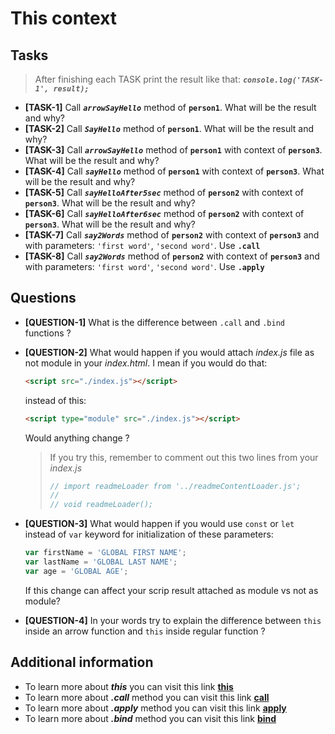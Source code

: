 # This context

## Tasks

> After finishing each TASK print the result like that: **_`console.log('TASK-1', result);`_**

- **[TASK-1]** Call **_`arrowSayHello`_** method of **`person1`**. What will be the result and why?
- **[TASK-2]** Call **_`SayHello`_** method of **`person1`**. What will be the result and why?
- **[TASK-3]** Call **_`arrowSayHello`_** method of **`person1`** with context of **`person3`**. What will be the result
  and why?
- **[TASK-4]** Call **_`sayHello`_** method of **`person1`** with context of **`person3`**. What will be the result and
  why?
- **[TASK-5]** Call **_`sayHelloAfter5sec`_** method of **`person2`** with context of **`person3`**. What will be the
  result and why?
- **[TASK-6]** Call **_`sayHelloAfter6sec`_** method of **`person2`** with context of **`person3`**. What will be the
  result and why?
- **[TASK-7]** Call **_`say2Words`_** method of **`person2`** with context of **`person3`** and with parameters:
  `'first word'`, `'second word'`. Use **`.call`**
- **[TASK-8]** Call **_`say2Words`_** method of **`person2`** with context of **`person3`** and with parameters:
  `'first word'`, `'second word'`. Use **`.apply`**

## Questions

- **[QUESTION-1]** What is the difference between `.call` and `.bind` functions ?
- **[QUESTION-2]** What would happen if you would attach _index.js_ file as not module in your _index.html_. I mean if
  you would do that:
  ```html
  <script src="./index.js"></script>
  ```
  instead of this:
  ```html
  <script type="module" src="./index.js"></script>
  ```
  Would anything change ?

  > If you try this, remember to comment out this two lines from your _index.js_
  >```javascript
  >// import readmeLoader from '../readmeContentLoader.js';
  >//
  >// void readmeLoader();
  >```
- **[QUESTION-3]** What would happen if you would use `const` or `let` instead of `var` keyword for initialization of
  these parameters:
  ```javascript
  var firstName = 'GLOBAL FIRST NAME';
  var lastName = 'GLOBAL LAST NAME';
  var age = 'GLOBAL AGE';
  ```
  If this change can affect your scrip result attached as module vs not as module?
- **[QUESTION-4]** In your words try to explain the difference between `this` inside an arrow function and `this`
  inside regular function ?

## Additional information

- To learn more about **_this_** you can visit this
  link **[this](https://developer.mozilla.org/en-US/docs/Web/JavaScript/Reference/Operators/this)**
- To learn more about **_.call_** method you can visit this
  link **[call](https://developer.mozilla.org/en-US/docs/Web/JavaScript/Reference/Global_Objects/Function/call)**
- To learn more about **_.apply_** method you can visit this
  link **[apply](https://developer.mozilla.org/en-US/docs/Web/JavaScript/Reference/Global_Objects/Function/apply)**
- To learn more about **_.bind_** method you can visit this
  link **[bind](https://developer.mozilla.org/en-US/docs/Web/JavaScript/Reference/Global_Objects/Function/bind)**
